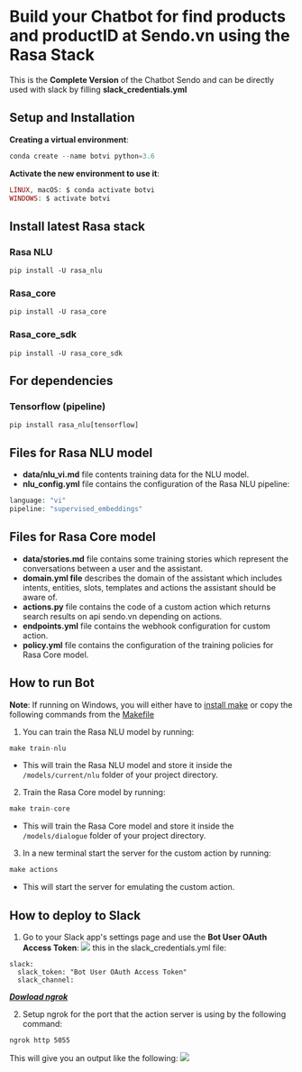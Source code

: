 # Build your Chatbot for find products and productID at Sendo.vn using the Rasa Stack
This is the **Complete Version** of the Chatbot Sendo and can be directly used with slack by filling **slack_credentials.yml**

## Setup and Installation
**Creating a virtual environment**:
```php
conda create --name botvi python=3.6
```
**Activate the new environment to use it**:
```php
LINUX, macOS: $ conda activate botvi
WINDOWS: $ activate botvi
```
## Install latest Rasa stack
### Rasa NLU
`pip install -U rasa_nlu`
### Rasa_core
`pip install -U rasa_core`
### Rasa_core_sdk
`pip install -U rasa_core_sdk`
## For dependencies
### Tensorflow (pipeline)
`pip install rasa_nlu[tensorflow]`
## Files for Rasa NLU model
* **data/nlu_vi.md** file contents training data for the NLU model.
* **nlu_config.yml** file contains the configuration of the Rasa NLU pipeline:
```php
language: "vi"
pipeline: "supervised_embeddings"
```
## Files for Rasa Core model
* **data/stories.md** file contains some training stories which represent the conversations between a user and the assistant.
* **domain.yml file** describes the domain of the assistant which includes intents, entities, slots, templates and actions the assistant should be aware of.
* **actions.py** file contains the code of a custom action which returns search results on api sendo.vn depending on actions.
* **endpoints.yml** file contains the webhook configuration for custom action.
* **policy.yml** file contains the configuration of the training policies for Rasa Core model.
## How to run Bot
**Note**: If running on Windows, you will either have to [install make](http://gnuwin32.sourceforge.net/packages/make.htm) or copy the following commands from the [Makefile](https://github.com/namnguyenduc/BotSendo/blob/master/Makefile)
1. You can train the Rasa NLU model by running:  
```php
make train-nlu
```
+ This will train the Rasa NLU model and store it inside the `/models/current/nlu` folder of your project directory.
2. Train the Rasa Core model by running: 
```php
make train-core
```
+ This will train the Rasa Core model and store it inside the `/models/dialogue` folder of your project directory.
3. In a new terminal start the server for the custom action by running:
```php
make actions
```
+ This will start the server for emulating the custom action.
## How to deploy to Slack
1. Go to your Slack app's settings page and use the **Bot User OAuth Access Token**:
![](https://github.com/namnguyenduc/BotSendo/blob/master/images/bot_token.png)
this in the slack_credentials.yml file:
```
slack:
  slack_token: "Bot User OAuth Access Token"
  slack_channel: 
```
[***Dowload ngrok***](https://ngrok.com/download)

2. Setup ngrok for the port that the action server is using by the following command:
```
ngrok http 5055
```
This will give you an output like the following:
![](https://github.com/namnguyenduc/BotSendo/blob/master/images/Capture.PNG)
